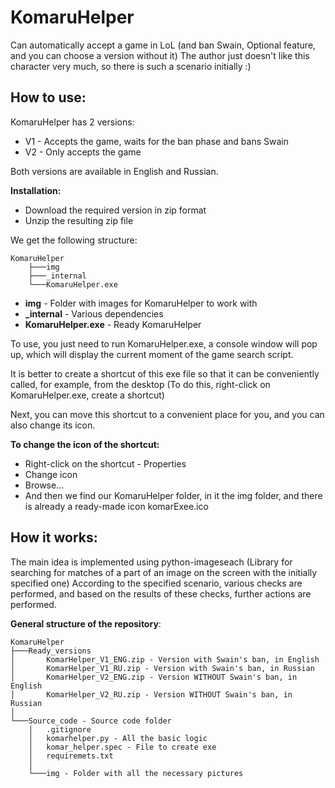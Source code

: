 # KomaruHelper

Can automatically accept a game in LoL (and ban Swain, Optional feature, and you can choose a version without it) The author just doesn't like this character very much, so there is such a scenario initially :)

## How to use:
KomaruHelper has 2 versions:
- V1 - Accepts the game, waits for the ban phase and bans Swain
- V2 - Only accepts the game

Both versions are available in English and Russian.

**Installation:**
- Download the required version in zip format
- Unzip the resulting zip file

We get the following structure:
```
KomaruHelper
    ├───img
    ├───_internal
    └───KomaruHelper.exe  
```
- **img** - Folder with images for KomaruHelper to work with
- **_internal** - Various dependencies
- **KomaruHelper.exe** - Ready KomaruHelper
  
To use, you just need to run KomaruHelper.exe, a console window will pop up, which will display the current moment of the game search script.

It is better to create a shortcut of this exe file so that it can be conveniently called, for example, from the desktop (To do this, right-click on KomaruHelper.exe, create a shortcut)

Next, you can move this shortcut to a convenient place for you, and you can also change its icon. 

**To change the icon of the shortcut:**
- Right-click on the shortcut - Properties
- Change icon
- Browse...
- And then we find our KomaruHelper folder, in it the img folder, and there is already a ready-made icon komarExee.ico

## How it works:
The main idea is implemented using python-imageseach (Library for searching for matches of a part of an image on the screen with the initially specified one)
According to the specified scenario, various checks are performed, and based on the results of these checks, further actions are performed.

**General structure of the repository**:

```
KomaruHelper
├───Ready_versions
│       KomarHelper_V1_ENG.zip - Version with Swain's ban, in English
│       KomarHelper_V1_RU.zip - Version with Swain's ban, in Russian
│       KomarHelper_V2_ENG.zip - Version WITHOUT Swain's ban, in English
│       KomarHelper_V2_RU.zip - Version WITHOUT Swain's ban, in Russian
│
└───Source_code - Source code folder
    │   .gitignore
    │   komarhelper.py - All the basic logic
    │   komar_helper.spec - File to create exe
    │   requiremets.txt
    │
    └───img - Folder with all the necessary pictures
```

